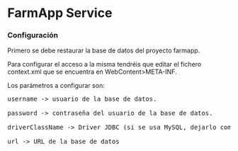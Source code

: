 FarmApp Service
=======

<h3>Configuración</h3>

Primero se debe restaurar la base de datos del proyecto farmapp. 


Para configurar el acceso a la misma tendréis que editar el fichero context.xml que se encuentra en WebContent>META-INF. 

Los parámetros a configurar son:
<pre>
username -> usuario de la base de datos. <br/>
password -> contraseña del usuario de la base de datos.<br/>
driverClassName -> Driver JDBC (si se usa MySQL, dejarlo como está)<br/>
url -> URL de la base de datos
</p
